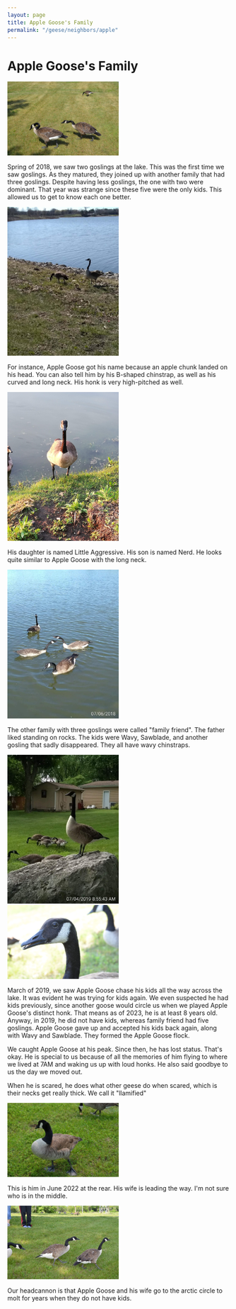 ```yaml
---
layout: page
title: Apple Goose's Family
permalink: "/geese/neighbors/apple"
--- 
```


<h1>Apple Goose's Family</h1>

<img src="/images/geese/apple/applewife.jpg" alt="applewife" style="height: 50%; width: 50%;"/>

Spring of 2018, we saw two goslings at the lake. This was the first time we saw goslings. As they matured, they joined up with another family that had three goslings. Despite having less goslings, the one with two were dominant. That year was strange since these five were the only kids. This allowed us to get to know each one better.

<img src="/images/geese/apple/first.jpg" alt="first" style="height: 50%; width: 50%;"/>

For instance, Apple Goose got his name because an apple chunk landed on his head. You can also tell him by his B-shaped chinstrap, as well as his curved and long neck. His honk is very high-pitched as well.

<img src="/images/geese/apple/apple.jpg" alt="apple" style="height: 50%; width: 50%;"/>

His daughter is named Little Aggressive.
His son is named Nerd. He looks quite similar to Apple Goose with the long neck.

<img src="/images/geese/apple/family.jpg" alt="family" style="height: 50%; width: 50%;"/>

The other family with three goslings were called "family friend". The father liked standing on rocks. The kids were Wavy, Sawblade, and another gosling that sadly disappeared. They all have wavy chinstraps.

<img src="/images/geese/apple/rock.jpg" alt="rock" style="height: 50%; width: 50%;"/>

<img src="/images/geese/apple/wavy.jpg" alt="wavy" style="height: 50%; width: 50%;"/>

March of 2019, we saw Apple Goose chase his kids all the way across the lake. It was evident he was trying for kids again. We even suspected he had kids previously, since another goose would circle us when we played Apple Goose's distinct honk. That means as of 2023, he is at least 8 years old. Anyway, in 2019, he did not have kids, whereas family friend had five goslings. Apple Goose gave up and accepted his kids back again, along with Wavy and Sawblade. They formed the Apple Goose flock.

We caught Apple Goose at his peak. Since then, he has lost status. That's okay. He is special to us because of all the memories of him flying to where we lived at 7AM and waking us up with loud honks. He also said goodbye to us the day we moved out.

When he is scared, he does what other geese do when scared, which is their necks get really thick. We call it "llamified"

<img src="/images/geese/apple/llama.jpg" alt="llama" style="height: 50%; width: 50%;"/>

This is him in June 2022 at the rear. His wife is leading the way. I'm not sure who is in the middle.


<img src="/images/geese/apple/recent.png" alt="recent" style="height: 50%; width: 50%;"/>

Our headcannon is that Apple Goose and his wife go to the arctic circle to molt for years when they do not have kids.
